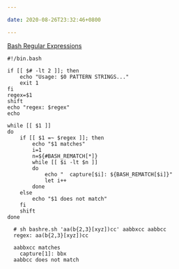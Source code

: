 ```yaml
---

date: 2020-08-26T23:32:46+0800

---
```


[Bash Regular Expressions](https://www.linuxjournal.com/content/bash-regular-expressions)

```shell
#!/bin.bash

if [[ $# -lt 2 ]]; then
    echo "Usage: $0 PATTERN STRINGS..."
    exit 1
fi
regex=$1
shift
echo "regex: $regex"
echo

while [[ $1 ]]
do
    if [[ $1 =~ $regex ]]; then
        echo "$1 matches"
        i=1
        n=${#BASH_REMATCH[*]}
        while [[ $i -lt $n ]]
        do
            echo "  capture[$i]: ${BASH_REMATCH[$i]}"
            let i++
        done
    else
        echo "$1 does not match"
    fi
    shift
done
```

```
  # sh bashre.sh 'aa(b{2,3}[xyz])cc' aabbxcc aabbcc
  regex: aa(b{2,3}[xyz])cc

  aabbxcc matches
    capture[1]: bbx
  aabbcc does not match
```
